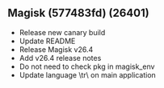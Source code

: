 ## Magisk (577483fd) (26401)
- Release new canary build
- Update README
- Release Magisk v26.4
- Add v26.4 release notes
- Do not need to check pkg in magisk_env
- Update language \tr\ on main application
